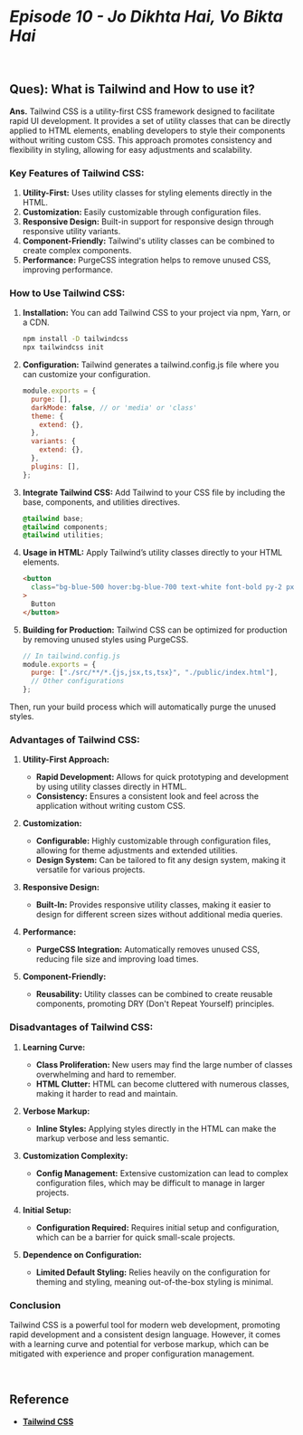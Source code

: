# _Episode 10 - Jo Dikhta Hai, Vo Bikta Hai_

<br/>

## Ques): What is Tailwind and How to use it?

**Ans.** Tailwind CSS is a utility-first CSS framework designed to facilitate rapid UI development. It provides a set of utility classes that can be directly applied to HTML elements, enabling developers to style their components without writing custom CSS. This approach promotes consistency and flexibility in styling, allowing for easy adjustments and scalability.

### Key Features of Tailwind CSS:

1. **Utility-First:** Uses utility classes for styling elements directly in the HTML.
2. **Customization:** Easily customizable through configuration files.
3. **Responsive Design:** Built-in support for responsive design through responsive utility variants.
4. **Component-Friendly:** Tailwind's utility classes can be combined to create complex components.
5. **Performance:** PurgeCSS integration helps to remove unused CSS, improving performance.

### How to Use Tailwind CSS:

1. **Installation:**
   You can add Tailwind CSS to your project via npm, Yarn, or a CDN.

   ```sh
   npm install -D tailwindcss
   npx tailwindcss init
   ```

2. **Configuration:**
   Tailwind generates a tailwind.config.js file where you can customize your configuration.

   ```js
   module.exports = {
     purge: [],
     darkMode: false, // or 'media' or 'class'
     theme: {
       extend: {},
     },
     variants: {
       extend: {},
     },
     plugins: [],
   };
   ```

3. **Integrate Tailwind CSS:**
   Add Tailwind to your CSS file by including the base, components, and utilities directives.

   ```css
   @tailwind base;
   @tailwind components;
   @tailwind utilities;
   ```

4. **Usage in HTML:**
   Apply Tailwind’s utility classes directly to your HTML elements.

   ```html
   <button
     class="bg-blue-500 hover:bg-blue-700 text-white font-bold py-2 px-4 rounded"
   >
     Button
   </button>
   ```

5. **Building for Production:**
   Tailwind CSS can be optimized for production by removing unused styles using PurgeCSS.

   ```js
   // In tailwind.config.js
   module.exports = {
     purge: ["./src/**/*.{js,jsx,ts,tsx}", "./public/index.html"],
     // Other configurations
   };
   ```

Then, run your build process which will automatically purge the unused styles.

### Advantages of Tailwind CSS:

1. **Utility-First Approach:**

   - **Rapid Development:** Allows for quick prototyping and development by using utility classes directly in HTML.
   - **Consistency:** Ensures a consistent look and feel across the application without writing custom CSS.

2. **Customization:**

   - **Configurable:** Highly customizable through configuration files, allowing for theme adjustments and extended utilities.
   - **Design System:** Can be tailored to fit any design system, making it versatile for various projects.

3. **Responsive Design:**

   - **Built-In:** Provides responsive utility classes, making it easier to design for different screen sizes without additional media queries.

4. **Performance:**

   - **PurgeCSS Integration:** Automatically removes unused CSS, reducing file size and improving load times.

5. **Component-Friendly:**
   - **Reusability:** Utility classes can be combined to create reusable components, promoting DRY (Don't Repeat Yourself) principles.

### Disadvantages of Tailwind CSS:

1. **Learning Curve:**

   - **Class Proliferation:** New users may find the large number of classes overwhelming and hard to remember.
   - **HTML Clutter:** HTML can become cluttered with numerous classes, making it harder to read and maintain.

2. **Verbose Markup:**

   - **Inline Styles:** Applying styles directly in the HTML can make the markup verbose and less semantic.

3. **Customization Complexity:**

   - **Config Management:** Extensive customization can lead to complex configuration files, which may be difficult to manage in larger projects.

4. **Initial Setup:**

   - **Configuration Required:** Requires initial setup and configuration, which can be a barrier for quick small-scale projects.

5. **Dependence on Configuration:**
   - **Limited Default Styling:** Relies heavily on the configuration for theming and styling, meaning out-of-the-box styling is minimal.

### Conclusion

Tailwind CSS is a powerful tool for modern web development, promoting rapid development and a consistent design language. However, it comes with a learning curve and potential for verbose markup, which can be mitigated with experience and proper configuration management.

<br/>

## Reference

- [**Tailwind CSS**](https://tailwindcss.com/docs/installation)
